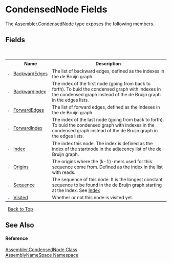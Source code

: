 # CondensedNode Fields
 

The <a href="ee7b8d32-cc33-4919-d5e1-f783e24e2ca2">Assembler.CondensedNode</a> type exposes the following members.


## Fields
&nbsp;<table><tr><th></th><th>Name</th><th>Description</th></tr><tr><td>![Public field](media/pubfield.gif "Public field")</td><td><a href="3546751c-be0e-043f-961b-3b9f1a87d510">BackwardEdges</a></td><td>
The list of backward edges, defined as the indexes in the de Bruijn graph.</td></tr><tr><td>![Public field](media/pubfield.gif "Public field")</td><td><a href="a1bbdfb9-f1ec-fb97-3f60-656e6eff3875">BackwardIndex</a></td><td>
The index of the first node (going from back to forth). To buid the condensed graph with indexes in the condensed graph instead of the de Bruijn graph in the edges lists.</td></tr><tr><td>![Public field](media/pubfield.gif "Public field")</td><td><a href="344edc37-2602-e5dc-3de8-58a2cba2c45b">ForwardEdges</a></td><td>
The list of forward edges, defined as the indexes in the de Bruijn graph.</td></tr><tr><td>![Public field](media/pubfield.gif "Public field")</td><td><a href="af1b7f87-d5d2-ba9a-d3bf-49f62e746314">ForwardIndex</a></td><td>
The index of the last node (going from back to forth). To buid the condensed graph with indexes in the condensed graph instead of the de Bruijn graph in the edges lists.</td></tr><tr><td>![Public field](media/pubfield.gif "Public field")</td><td><a href="b8bf3129-27ae-bc17-c7cf-7a825ea8536b">Index</a></td><td>
The index this node. The index is defined as the index of the startnode in the adjecency list of the de Bruijn graph.</td></tr><tr><td>![Public field](media/pubfield.gif "Public field")</td><td><a href="a52d48bb-5b3c-9b84-7326-b6337c4c0d8b">Origins</a></td><td>
The origins where the (k-1)-mers used for this sequence come from. Defined as the index in the list with reads.</td></tr><tr><td>![Public field](media/pubfield.gif "Public field")</td><td><a href="dbcde038-47c5-df1e-7d61-891b4c7f60df">Sequence</a></td><td>
The sequence of this node. It is the longest constant sequence to be found in the de Bruijn graph starting at the Index. See <a href="b8bf3129-27ae-bc17-c7cf-7a825ea8536b">Index</a></td></tr><tr><td>![Public field](media/pubfield.gif "Public field")</td><td><a href="8287b8bb-e6df-ef9f-eee2-e261ae628420">Visited</a></td><td>
Whether or not this node is visited yet.</td></tr></table>&nbsp;
<a href="#condensednode-fields">Back to Top</a>

## See Also


#### Reference
<a href="ee7b8d32-cc33-4919-d5e1-f783e24e2ca2">Assembler.CondensedNode Class</a><br /><a href="6bcc80ef-5cfd-db5f-1eb2-7297d1c16397">AssemblyNameSpace Namespace</a><br />